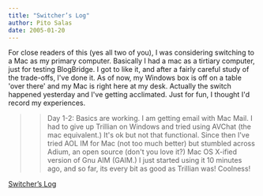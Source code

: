 ```yaml
---
title: "Switcher’s Log"
author: Pito Salas
date: 2005-01-20
---
```


For close readers of this (yes all two of you), I was considering switching to
a Mac as my primary computer. Basically I had a mac as a tirtiary computer,
just for testing BlogBridge. I got to like it, and after a fairly careful
study of the trade-offs, I've done it. As of now, my Windows box is off on a
table 'over there' and my Mac is right here at my desk. Actually the switch
happened yesterday and I've getting acclimated. Just for fun, I thought I'd
record my experiences.

>>

>> Day 1-2: Basics are working. I am getting email with Mac Mail. I had to
give up Trillian on Windows and tried using AVChat (the mac equivalent.) It's
ok but not that functional. Since then I've tried AOL IM for Mac (not too much
better) but stumbled across Adium, an open source (don't you love it?) Mac OS
X-ified version of Gnu AIM (GAIM.) I just started using it 10 minutes ago, and
so far, its every bit as good as Trillian was! Coolness!


[Switcher’s Log](None)
